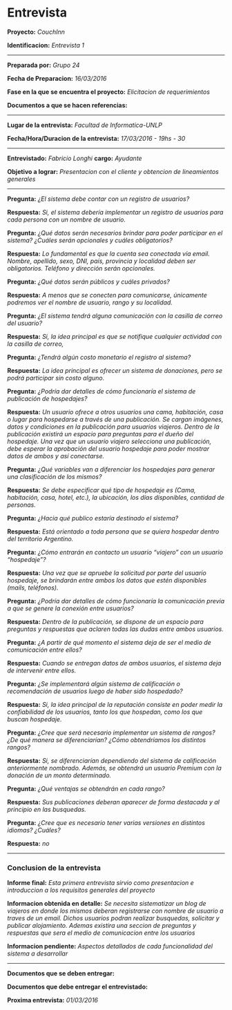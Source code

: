 # **Entrevista**



**Proyecto:** *CouchInn*

**Identificacion:** *Entrevista 1*

---

**Preparada por:** *Grupo 24*

**Fecha de Preparacion:** *16/03/2016*

**Fase en la que se encuentra el proyecto:** *Elicitacion de requerimientos*

**Documentos a que se hacen referencias:**

---

**Lugar de la entrevista:** *Facultad de Informatica-UNLP*

**Fecha/Hora/Duracion de la entrevista:** *17/03/2016 - 19hs - 30*

---

**Entrevistado:** *Fabricio Longhi*   **cargo:** *Ayudante*

**Objetivo a lograr:** *Presentacion con el cliente y obtencion de lineamientos generales*

---


**Pregunta:** *¿El sistema debe contar con un registro de usuarios?*

**Respuesta:** *Si, el sistema debería implementar un registro de usuarios para cada persona con un nombre de usuario.*


**Pregunta:** *¿Qué datos serán necesarios brindar para poder participar en el sistema? ¿Cuáles serán opcionales y cuáles obligatorios?*

**Respuesta:** *Lo fundamental es que la cuenta sea conectada vía email. Nombre, apellido, sexo, DNI, país, provincia y localidad deben ser obligatorios. Teléfono y dirección serán opcionales.*


**Pregunta:** *¿Qué datos serán públicos y cuáles privados?*

**Respuesta:** *A menos que se conecten para comunicarse, únicamente podremos ver el nombre de usuario, rango y su localidad.*


**Pregunta:** *¿El sistema tendrá alguna comunicación con la casilla de correo del usuario?*

**Respuesta:** *Si, la idea principal es que se notifique cualquier actividad con la casilla de correo,*


**Pregunta:** *¿Tendrá algún costo monetario el registro al sistema?*

**Respuesta:** *La idea principal es ofrecer un sistema de donaciones, pero se podrá participar sin costo alguno.*


**Pregunta:** *¿Podría dar detalles de cómo funcionaría el sistema de publicación de hospedajes?*

**Respuesta:** *Un usuario ofrece a otros usuarios una cama, habitación, casa o lugar para hospedarse a través de una publicación. Se cargan imágenes, datos y condiciones en la publicación para usuarios viajeros. Dentro de la publicación existirá un espacio para preguntas para el dueño del hospedaje. Una vez que un usuario viajero selecciona una publicación, debe esperar la aprobación del usuario hospedaje para poder mostrar datos de ambos y así conectarse.*


**Pregunta:** *¿Qué variables van a diferenciar los hospedajes para generar una clasificación de los mismos?*

**Respuesta:** *Se debe especificar qué tipo de hospedaje es (Cama, habitación, casa, hotel, etc.), la ubicación, los días disponibles, cantidad de personas.*


**Pregunta:** *¿Hacia qué publico estaría destinado el sistema?*

**Respuesta:** *Está orientado a toda persona que se quiera hospedar dentro del territorio Argentino.*


**Pregunta:** *¿Cómo entrarán en contacto un usuario “viajero” con un usuario “hospedaje”?*

**Respuesta:** *Una vez que se apruebe la solicitud por parte del usuario hospedaje, se brindarán entre ambos los datos que estén disponibles (mails, teléfonos).*


**Pregunta:** *¿Podría dar detalles de cómo funcionaría la comunicación previa a que se genere la conexión entre usuarios?*

**Respuesta:** *Dentro de la publicación, se dispone de un espacio para preguntas y respuestas que aclaren todas las dudas entre ambos usuarios.*


**Pregunta:** *¿A partir de qué momento el sistema deja de ser el medio de comunicación entre ellos?*

**Respuesta:** *Cuando se entregan datos de ambos usuarios, el sistema deja de intervenir entre ellos.*


**Pregunta:** *¿Se implementará algún sistema de calificación o recomendación de usuarios luego de haber sido hospedado?*

**Respuesta:** *Si, la idea principal de la reputación consiste en poder medir la confiabilidad de los usuarios, tanto los que hospedan, como los que buscan hospedaje.*


**Pregunta:** *¿Cree que será necesario implementar un sistema de rangos? ¿De qué manera se diferenciarían? ¿Cómo obtendríamos los distintos rangos?*

**Respuesta:** *Si, se diferenciarían dependiendo del sistema de calificación anteriormente nombrado. Además, se obtendrá un usuario Premium con la donación de un monto determinado.*


**Pregunta:** *¿Qué ventajas se obtendrán en cada rango?*

**Respuesta:** *Sus publicaciones deberan aparecer de forma destacada  y al principio en las busquedas.*


**Pregunta:** *¿Cree que es necesario tener varias versiones en distintos idiomas? ¿Cuáles?*

**Respuesta:** *no*


---

### Conclusion de la entrevista

**Informe final:** *Esta primera entrevista sirvio como presentacion e introduccion a los requisitos generales del proyecto*

**Informacion obtenida en detalle:** *Se necesita sistematizar un blog de viajeros en donde los mismos deberan registrarse con nombre de usuario a traves de un email. Dichos usuarios podran realizar busquedas, solicitar y publicar alojamiento. Ademas existira una seccion de preguntas y respuestas que sera el medio de comunicacion entre los usuarios*

**Informacion pendiente:** *Aspectos detallados de cada funcionalidad del sistema a desarrollar*

---

**Documentos que se deben entregar:** 

**Documentos que debe entregar el entrevistado:**

**Proxima entrevista:** *01/03/2016*